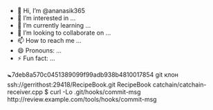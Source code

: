 

- 👋 Hi, I’m @ananasik365
- 👀 I’m interested in ...
- 🌱 I’m currently learning ...
- 💞️ I’m looking to collaborate on ...
- 📫 How to reach me ...
- 😄 Pronouns: ...
- ⚡ Fun fact: ...

<!---
ananasik365/ananasik365 is a ✨ special ✨ repository because its `README.md` (this file) appears on your GitHub profile.
You can click the Preview link to take a look at your changes.
--->🚼7deb8a570c0451389099f99adb938b4810017854 git клон ssh://gerrithost:29418/RecipeBook.git RecipeBook catchain/catchain-receiver.cpp $ curl -Lo .git/hooks/commit-msg http://review.example.com/tools/hooks/commit-msg
